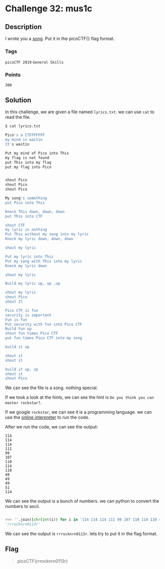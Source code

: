 # Challenge 32: mus1c

## Description

I wrote you a [song](https://jupiter.challenges.picoctf.org/static/c594d8d915de0129d92b4c41e25a2313/lyrics.txt). Put it in the picoCTF{} flag format.

### Tags

`picoCTF 2019` `General Skills`

### Points

`300`

## Solution

In this challenge, we are given a file named `lyrics.txt`. we can use `cat` to read the file.

```bash
$ cat lyrics.txt

Pico's a CTFFFFFFF
my mind is waitin
It's waitin

Put my mind of Pico into This
my flag is not found
put This into my flag
put my flag into Pico


shout Pico
shout Pico
shout Pico

My song's something
put Pico into This

Knock This down, down, down
put This into CTF

shout CTF
my lyric is nothing
Put This without my song into my lyric
Knock my lyric down, down, down

shout my lyric

Put my lyric into This
Put my song with This into my lyric
Knock my lyric down

shout my lyric

Build my lyric up, up ,up

shout my lyric
shout Pico
shout It

Pico CTF is fun
security is important
Fun is fun
Put security with fun into Pico CTF
Build Fun up
shout fun times Pico CTF
put fun times Pico CTF into my song

build it up

shout it
shout it

build it up, up
shout it
shout Pico
```

We can see the file is a song. nothing special.

If we took a look at the hints, we can see the hint is `Do you think you can master rockstar?`.

If we google `rockstar`, we can see it is a programming language. we can use the [online interpreter](https://codewithrockstar.com/online) to run the code.

After we run the code, we can see the output:

```text
114
114
114
111
99
107
110
114
110
48
49
49
51
114
```

We can see the output is a bunch of numbers. we can python to convert the numbers to ascii.

```python

>>> ''.join([chr(int(i)) for i in '114 114 114 111 99 107 110 114 110 48 49 49 51 114'.split()])
'rrrocknrn0113r'
```

We can see the output is `rrrocknrn0113r`. lets try to put it in the flag format.

## Flag

> picoCTF{rrrocknrn0113r}
